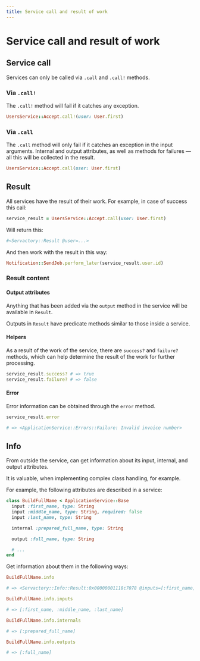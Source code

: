 ```yaml
---
title: Service call and result of work
---
```


# Service call and result of work

## Service call

Services can only be called via `.call` and `.call!` methods.

### Via `.call!`

The `.call!` method will fail if it catches any exception.

```ruby
UsersService::Accept.call!(user: User.first)
```

### Via `.call`

The `.call` method will only fail if it catches an exception in the input arguments.
Internal and output attributes, as well as methods for failures — all this will be collected in the result.

```ruby
UsersService::Accept.call(user: User.first)
```

## Result

All services have the result of their work. For example, in case of success this call:

```ruby
service_result = UsersService::Accept.call(user: User.first)
```

Will return this:

```ruby
#<Servactory::Result @user=...>
```

And then work with thе result in this way:

```ruby
Notification::SendJob.perform_later(service_result.user.id)
```

### Result content

#### Output attributes

Anything that has been added via the `output` method in the service will be available in `Result`.

Outputs in `Result` have predicate methods similar to those inside a service.

#### Helpers

As a result of the work of the service, there are `success?` and `failure?` methods,
which can help determine the result of the work for further processing.

```ruby
service_result.success? # => true
service_result.failure? # => false
```

#### Error

Error information can be obtained through the `error` method.

```ruby
service_result.error

# => <ApplicationService::Errors::Failure: Invalid invoice number>
```

## Info

From outside the service, can get information about its input, internal, and output attributes.

It is valuable, when implementing complex class handling, for example.

For example, the following attributes are described in a service:

```ruby
class BuildFullName < ApplicationService::Base
  input :first_name, type: String
  input :middle_name, type: String, required: false
  input :last_name, type: String

  internal :prepared_full_name, type: String

  output :full_name, type: String

  # ...
end
```

Get information about them in the following ways:

```ruby
BuildFullName.info

# => <Servactory::Info::Result:0x00000001118c7078 @inputs=[:first_name, :middle_name, :last_name], @internals=[:prepared_full_name], @outputs=[:full_name]>
```

```ruby
BuildFullName.info.inputs

# => [:first_name, :middle_name, :last_name]
```

```ruby
BuildFullName.info.internals

# => [:prepared_full_name]
```

```ruby
BuildFullName.info.outputs

# => [:full_name]
```
